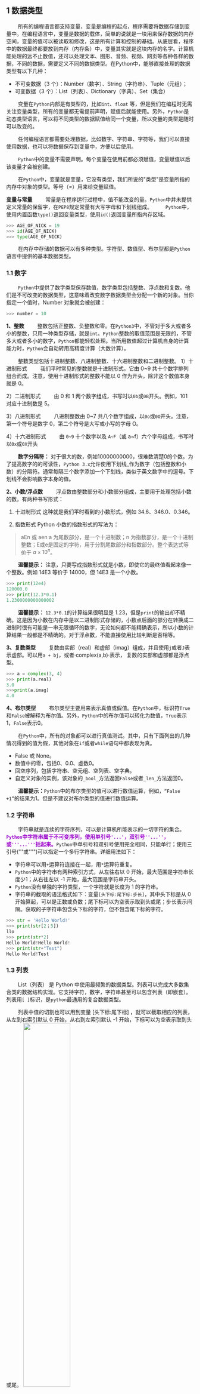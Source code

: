 ## 1 数据类型
&nbsp;&nbsp;&nbsp;&nbsp;&nbsp;&nbsp;&nbsp;&nbsp;所有的编程语言都支持变量，变量是编程的起点，程序需要将数据存储到变量中。在编程语言中，变量是数据的载体，简单的说就是一块用来保存数据的内存空间，变量的值可以被读取和修改，这是所有计算和控制的基础。从底层看，程序中的数据最终都要放到内存（内存条）中，变量其实就是这块内存的名字。计算机能处理的远不止数值，还可以处理文本、图形、音频、视频、网页等各种各样的数据，不同的数据，需要定义不同的数据类型。在Python中，能够直接处理的数据类型有以下几种：

- 不可变数据（3 个）：Number（数字）、String（字符串）、Tuple（元组）；
- 可变数据（3 个）：List（列表）、Dictionary（字典）、Set（集合）

&nbsp;&nbsp;&nbsp;&nbsp;&nbsp;&nbsp;&nbsp;&nbsp;变量在`Python`内部是有类型的，比如`int`、`float` 等，但是我们在编程时无需关注变量类型，所有的变量都无需提前声明，赋值后就能使用。另外，`Python`是动态类型语言，可以将不同类型的数据赋值给同一个变量，所以变量的类型是随时可以改变的。

&nbsp;&nbsp;&nbsp;&nbsp;&nbsp;&nbsp;&nbsp;&nbsp;任何编程语言都需要处理数据，比如数字、字符串、字符等，我们可以直接使用数据，也可以将数据保存到变量中，方便以后使用。

&nbsp;&nbsp;&nbsp;&nbsp;&nbsp;&nbsp;&nbsp;&nbsp;`Python`中的变量不需要声明。每个变量在使用前都必须赋值，变量赋值以后该变量才会被创建。

&nbsp;&nbsp;&nbsp;&nbsp;&nbsp;&nbsp;&nbsp;&nbsp;在`Python`中，变量就是变量，它没有类型，我们所说的"类型"是变量所指的内存中对象的类型。等号（=）用来给变量赋值。

**变量与常量**
&nbsp;&nbsp;&nbsp;&nbsp;&nbsp;&nbsp;&nbsp;&nbsp;常量是在程序运行过程中，值不能改变的量。`Python`中并未提供定义常量的保留字，在`PEP8`规定常量有大写字母和下划线组成。
&nbsp;&nbsp;&nbsp;&nbsp;&nbsp;&nbsp;&nbsp;&nbsp;`Python`中，使用内置函数`type()`返回变量类型，使用`id()`返回变量所指内存区域。
```python
>>> AGE_OF_NICK = 19
>>> id(AGE_OF_NICK)
>>> type(AGE_OF_NICK)
```

&nbsp;&nbsp;&nbsp;&nbsp;&nbsp;&nbsp;&nbsp;&nbsp;在内存中存储的数据可以有多种类型。字符型、数值型、布尔型都是`Python`语言中提供的基本数据类型。


### 1.1 数字
&nbsp;&nbsp;&nbsp;&nbsp;&nbsp;&nbsp;&nbsp;&nbsp;`Python`中提供了数字类型保存数值，数字类型包括整数、浮点数和复数。他们是不可改变的数据类型，这意味着改变数字数据类型会分配一个新的对象。当你指定一个值时，Number 对象就会被创建：
```python
>>> number = 10
```

**1、整数**
&nbsp;&nbsp;&nbsp;&nbsp;&nbsp;&nbsp;&nbsp;&nbsp;整数包括正整数、负整数和零。在`Python3`中，不管对于多大或者多小的整数，只用一种类型存储，就是`int`。`Python`整数的取值范围是无限的，不管多大或者多小的数字，`Python`都能轻松处理。当所用数值超过计算机自身的计算能力时，`Python`会自动转用高精度计算（大数计算）。

&nbsp;&nbsp;&nbsp;&nbsp;&nbsp;&nbsp;&nbsp;&nbsp;整数类型包括十进制整数、八进制整数、十六进制整数和二进制整数。
1）十进制形式
&nbsp;&nbsp;&nbsp;&nbsp;&nbsp;&nbsp;&nbsp;&nbsp;我们平时常见的整数就是十进制形式，它由 0~9 共十个数字排列组合而成。注意，使用十进制形式的整数不能以 0 作为开头，除非这个数值本身就是 0。

2）二进制形式
&nbsp;&nbsp;&nbsp;&nbsp;&nbsp;&nbsp;&nbsp;&nbsp;由 0 和 1 两个数字组成，书写时以`0b`或`0B`开头。例如，101 对应十进制数是 5。

3）八进制形式
&nbsp;&nbsp;&nbsp;&nbsp;&nbsp;&nbsp;&nbsp;&nbsp;八进制整数由 0~7 共八个数字组成，以`0o`或`0O`开头。注意，第一个符号是数字 0，第二个符号是大写或小写的字母 O。

4）十六进制形式
&nbsp;&nbsp;&nbsp;&nbsp;&nbsp;&nbsp;&nbsp;&nbsp;由 `0~9` 十个数字以及 `A~F`（或 a~f）六个字母组成，书写时以`0x`或`0X`开头

&nbsp;&nbsp;&nbsp;&nbsp;&nbsp;&nbsp;&nbsp;&nbsp;**数字分隔符：** 对于很大的数，例如10000000000，很难数清楚0的个数。为了提高数字的的可读性，`Python 3.x`允许使用下划线_作为数字（包括整数和小数）的分隔符。通常每隔三个数字添加一个下划线，类似于英文数字中的逗号。下划线不会影响数字本身的值。

**2、小数/浮点数**
&nbsp;&nbsp;&nbsp;&nbsp;&nbsp;&nbsp;&nbsp;&nbsp;浮点数由整数部分和小数部分组成，主要用于处理包括小数的数。有两种书写形式：
1) 十进制形式
这种就是我们平时看到的小数形式，例如 34.6、346.0、0.346。

2) 指数形式
Python 小数的指数形式的写法为：

> aEn 或 aen
a 为尾数部分，是一个十进制数；n 为指数部分，是一个十进制整数；E或e是固定的字符，用于分割尾数部分和指数部分。整个表达式等价于 $a\times 10^n$。

&nbsp;&nbsp;&nbsp;&nbsp;&nbsp;&nbsp;&nbsp;&nbsp;**温馨提示：** 注意，只要写成指数形式就是小数，即使它的最终值看起来像一个整数。例如 14E3 等价于 14000，但 14E3 是一个小数。
```python
>>> print(12e4)
120000.0
>>> print(12.3*0.1)
1.2300000000000002
```

&nbsp;&nbsp;&nbsp;&nbsp;&nbsp;&nbsp;&nbsp;&nbsp;**温馨提示：** `12.3*0.1`的计算结果很明显是 1.23，但是`print`的输出却不精确。这是因为小数在内存中是以二进制形式存储的，小数点后面的部分在转换成二进制时很有可能是一串无限循环的数字，无论如何都不能精确表示，所以小数的计算结果一般都是不精确的。对于浮点数，不能直接使用比较判断是否相等。

**3、复数类型**
&nbsp;&nbsp;&nbsp;&nbsp;&nbsp;&nbsp;&nbsp;&nbsp;复数由实部（real）和虚部（imag）组成，并且使用`j`或者`J`表示虚部。可以用`a + bj`，或者·complex(a,b)·表示， 复数的实部和虚部都是浮点型。

```python
>>> a = complex(3, 4)
>>> print(a.real)
3.0
>>>print(a.imag)
4.0
```

**4、布尔类型**
&nbsp;&nbsp;&nbsp;&nbsp;&nbsp;&nbsp;&nbsp;&nbsp;布尔类型主要用来表示真值或假值。在`Python`中，标识符`True`和`False`被解释为布尔值。另外，`Python`中的布尔值可以转化为数值，`True`表示1，`False`表示0。

&nbsp;&nbsp;&nbsp;&nbsp;&nbsp;&nbsp;&nbsp;&nbsp;在`Python`中，所有的对象都可以进行真值测试。其中，只有下面列出的几种情况得到的值为假，其他对象在`if`或者`while`语句中都表现为真。
- False 或 None。
- 数值中的零，包括0、0.0、虚数0。
- 回空序列，包括字符串、空元组、空列表、空字典。
- 自定义对象的实例，该对象的`_bool_`方法返回`False`或者`_len_`方法返回0。

&nbsp;&nbsp;&nbsp;&nbsp;&nbsp;&nbsp;&nbsp;&nbsp;**温馨提示：**`Python`中的布尔类型的值可以进行数值运算，例如，`“False +1”`的结果为1。但是不建议对布尔类型的值进行数值运算。

### 1.2 字符串
&nbsp;&nbsp;&nbsp;&nbsp;&nbsp;&nbsp;&nbsp;&nbsp;字符串就是连续的字符序列，可以是计算机所能表示的一切字符的集合。<font color=#9900CC><strong>`Python`中字符串属于不可变序列，使用单引号`'...'`，双引号`''...''`，或`'''...'''`括起来。</font></strong>`Python`中单引号和双引号使用完全相同，只能单行；使用三引号('''或""")可以指定一个多行字符串。详细用法如下：

- 字符串可以用`+`运算符连接在一起，用`*`运算符重复。
- `Python`中的字符串有两种索引方式，从左往右以 0 开始，最大范围是字符串长度少1；从右往左以 -1 开始，最大范围是字符串开头。
- `Python`没有单独的字符类型，一个字符就是长度为 1 的字符串。
- 字符串的截取的语法格式如下：变量`[头下标:尾下标:步长]`，其中头下标是从 0 开始算起，可以是正数或负数；尾下标可以为空表示取到头或尾；步长表示间隔。获取的子字符串包含头下标的字符，但不包含尾下标的字符。

```python
>>> str = 'Hello World!'
>>> print(str[2；5])
llo
>>> print(str*2)
Hello World!Hello World!
>>> print(str+"Test")
Hello World!Test
```

### 1.3 列表
&nbsp;&nbsp;&nbsp;&nbsp;&nbsp;&nbsp;&nbsp;&nbsp;List（列表） 是 Python 中使用最频繁的数据类型。列表可以完成大多数集合类的数据结构实现。它支持字符，数字，字符串甚至可以包含列表（即嵌套）。列表用`[ ]`标识，是`python`最通用的复合数据类型。

&nbsp;&nbsp;&nbsp;&nbsp;&nbsp;&nbsp;&nbsp;&nbsp;列表中值的切割也可以用到变量 [头下标:尾下标] ，就可以截取相应的列表，从左到右索引默认 0 开始，从右到左索引默认 -1 开始，下标可以为空表示取到头或尾。
<img src="https://img-blog.csdnimg.cn/9dd11abac9d84615b8f7d1e6aa5774e4.png?x-oss-process=image/watermark,type_d3F5LXplbmhlaQ,shadow_50,text_Q1NETiBA6ZW_6Lev5ryr5ryrMjAyMQ==,size_20,color_FFFFFF,t_70,g_se,x_16#pic_center" width=50%>

&nbsp;&nbsp;&nbsp;&nbsp;&nbsp;&nbsp;&nbsp;&nbsp;加号`+`是列表连接运算符，星号`*`是重复操作。如下实例：
```python
list = [ 'runoob', 786 , 2.23, 'john', 70.2 ]
tinylist = [123, 'john']
 
print list               # 输出完整列表
print list[0]            # 输出列表的第一个元素
print list[1:3]          # 输出第二个至第三个元素 
print list[2:]           # 输出从第三个开始至列表末尾的所有元素
print tinylist * 2       # 输出列表两次
print list + tinylist    # 打印组合的列表
```
输出结果：
> ['runoob', 786, 2.23, 'john', 70.2] 
> runoob 
> [786, 2.23] 
> [2.23, 'john', 70.2] 
> [123, 'john', 123, 'john'] 
> ['runoob', 786, 2.23, 'john', 70.2, 123, 'john']


### 1.4 元组
&nbsp;&nbsp;&nbsp;&nbsp;&nbsp;&nbsp;&nbsp;&nbsp;元组是另一个数据类型，类似于 List（列表）。元组用 () 标识。内部元素用逗号隔开。但是元组不能二次赋值，相当于只读列表。
```python
tuple = ( 'runoob', 786 , 2.23, 'john', 70.2 )
tinytuple = (123, 'john')
 
print tuple               # 输出完整元组
print tuple[0]            # 输出元组的第一个元素
print tuple[1:3]          # 输出第二个至第四个（不包含）的元素 
print tuple[2:]           # 输出从第三个开始至列表末尾的所有元素
print tinytuple * 2       # 输出元组两次
print tuple + tinytuple   # 打印组合的元组
```
输出结果：
> ('runoob', 786, 2.23, 'john', 70.2)
>  runoob 
>  (786, 2.23)
>   (2.23, 'john', 70.2) 
>   (123, 'john', 123, 'john') 
>   ('runoob', 786, 2.23, 'john', 70.2, 123, 'john')

&nbsp;&nbsp;&nbsp;&nbsp;&nbsp;&nbsp;&nbsp;&nbsp;**温馨提示：** 元组是不允许更新的，而列表是允许更新的。


### 1.5 集合
&nbsp;&nbsp;&nbsp;&nbsp;&nbsp;&nbsp;&nbsp;&nbsp;`Python`中的集合，和数学中的集合概念一样，用来保存不重复的元素，即集合中的元素都是唯一的，互不相同。从形式上看，和字典类似，`Python`集合会将所有元素放在一对大括号 {} 中，相邻元素之间用“,”分隔，如下所示：

> {element1, element2, ..., elementn}

&nbsp;&nbsp;&nbsp;&nbsp;&nbsp;&nbsp;&nbsp;&nbsp;从内容上看，同一集合中，只能存储不可变的数据类型，包括整形、浮点型、字符串、元组，无法存储列表、字典、集合这些可变的数据类型，否则 Python 解释器会抛出 TypeError 错误。

### 1.6 字典
&nbsp;&nbsp;&nbsp;&nbsp;&nbsp;&nbsp;&nbsp;&nbsp;字典(dictionary)是除列表以外`Python`之中最灵活的内置数据结构类型。列表是有序的对象集合，字典是无序的对象集合。两者之间的区别在于：字典当中的元素是通过键来存取的，而不是通过偏移存取。字典用"{ }"标识。字典由索引(key)和它对应的值`value`组成。

```python
dict = {}
dict['one'] = "This is one"
dict[2] = "This is two"

tinydict = {'name': 'runoob','code':6734, 'dept': 'sales'}
 
print dict['one']          # 输出键为'one' 的值
print dict[2]              # 输出键为 2 的值
print tinydict             # 输出完整的字典
print tinydict.keys()      # 输出所有键
print tinydict.values()    # 输出所有值
```
输出结果为：

> This is one 
> This is two 
> {'dept': 'sales', 'code': 6734, 'name': 'runoob'} 
> ['dept', 'code', 'name'] 
> ['sales', 6734, 'runoob']


**小结**

* 不可变数据（3 个）：Number（数字）、String（字符串）、Tuple（元组）；
* 可变数据（3 个）：List（列表）、Dictionary（字典）、Set（集合）。

___

## 2 运算符
&nbsp;&nbsp;&nbsp;&nbsp;&nbsp;&nbsp;&nbsp;&nbsp;运算符将各种类型的数据连接在一起形成表达式。Python 的运算符丰富但不混乱，比如 Python 支持自增和自减运算符，但是它只支持一种形式，就是前自增和前自减，而取消了后自增和后自减，避免了给程序员造成混乱。

&nbsp;&nbsp;&nbsp;&nbsp;&nbsp;&nbsp;&nbsp;&nbsp;`Python`的运算符包括算术运算符、赋值运算符、比较运算符、逻辑运算符和位运算符。使用运算符将不同类型数据按照一定规则连接在一起的式子称为表达式。

### 2.1 转义字符
| 转义字符 | 描述 |
|--|--|
| \n | 换行符，将光标位置移到下一行开头 |
| \r |回车符，将光标位置移到本行开头  |
| \t | 水平制表符，也即 Tab 键，一般相当于四个空格 |
| \a | 蜂鸣器响铃 |
| \b | 退格（Backspace），将光标位置移到前一列 |
|\0|空|
|\f|换页|
| \\ |  反斜线|
| \’ | 单引号 |
| \” | 双引号 |
| \ | 	在字符串行尾的续行符，即一行未完，转到下一行继续写 |

&nbsp;&nbsp;&nbsp;&nbsp;&nbsp;&nbsp;&nbsp;&nbsp;**温馨提示：** 反斜杠可以用来转义，使用`r`可以让反斜杠不发生转义。 如`r"this is a line with \n"`则`\n`会显示，并不是换行。

### 2.2 数据类型转换
<table class="reference">
<tbody><tr><th>函数</th><th>描述</th></tr>
<tr valign="top">
<td>
<p><a href="https://www.runoob.com/python/python-func-int.html" target="_blank" rel="noopener noreferrer">int(x [,base])</a></p>
</td>
<td>
<p>将x转换为一个整数</p>
</td>
</tr>
<tr valign="top">
<td>
<p><a href="https://www.runoob.com/python/python-func-float.html" target="_blank" rel="noopener noreferrer">float(x)</a></p>
</td>
<td>
<p>将x转换到一个浮点数</p>
</td>
</tr>
<tr valign="top">
<td>
<p><a href="https://www.runoob.com/python/python-func-complex.html" target="_blank" rel="noopener noreferrer">complex(real [,imag])</a></p>
</td>
<td>
<p>创建一个复数</p>
</td>
</tr>
<tr valign="top">
<td>
<p><a href="https://www.runoob.com/python/python-func-str.html" target="_blank" rel="noopener noreferrer">str(x)</a></p>
</td>
<td>
<p>将对象 x 转换为字符串</p>
</td>
</tr>
<tr valign="top">
<td>
<p><a href="https://www.runoob.com/python/python-func-repr.html" target="_blank" rel="noopener noreferrer">repr(x)</a></p>
</td>
<td>
<p>将对象 x 转换为表达式字符串</p>
</td>
</tr>
<tr valign="top">
<td>
<p><a href="https://www.runoob.com/python/python-func-eval.html" target="_blank" rel="noopener noreferrer">eval(str)</a></p>
</td>
<td>
<p>用来计算在字符串中的有效Python表达式,并返回一个对象</p>
</td>
</tr>
<tr valign="top">
<td>
<p><a href="att-tuple-tuple.html" target="_blank" rel="noopener noreferrer">tuple(s)</a></p>
</td>
<td>
<p>将序列 s 转换为一个元组</p>
</td>
</tr>
<tr valign="top">
<td>
<p><a href="att-list-list.html" target="_blank" rel="noopener noreferrer">list(s)</a></p>
</td>
<td>
<p>将序列 s 转换为一个列表</p>
</td>
</tr>
<tr valign="top">
<td>
<p><a href="https://www.runoob.com/python/python-func-set.html" target="_blank" rel="noopener noreferrer">set(s)</a></p>
</td>
<td>
<p>转换为可变集合</p>
</td>
</tr>
<tr valign="top">
<td>
<p><a href="https://www.runoob.com/python/python-func-dict.html" target="_blank" rel="noopener noreferrer">dict(d)</a></p>
</td>
<td>
<p>创建一个字典。d 必须是一个序列 (key,value)元组。</p>
</td>
</tr>
<tr valign="top">
<td>
<p><a href="https://www.runoob.com/python/python-func-frozenset.html" target="_blank" rel="noopener noreferrer">frozenset(s)</a></p>
</td>
<td>
<p>转换为不可变集合</p>
</td>
</tr>
<tr valign="top">
<td>
<p><a href="https://www.runoob.com/python/python-func-chr.html" target="_blank" rel="noopener noreferrer">chr(x)</a></p>
</td>
<td>
<p>  将一个整数转换为一个字符</p>
</td>
</tr>
<tr valign="top">
<td>
<p><a href="https://www.runoob.com/python/python-func-unichr.html" target="_blank" rel="noopener noreferrer">unichr(x)</a></p>
</td>
<td>
<p>将一个整数转换为Unicode字符</p>
</td>
</tr>
<tr valign="top">
<td>
<p><a href="https://www.runoob.com/python/python-func-ord.html" target="_blank" rel="noopener noreferrer">ord(x)</a></p>
</td>
<td>
<p> 将一个字符转换为它的整数值</p>
</td>
</tr>
<tr valign="top">
<td>
<p><a href="https://www.runoob.com/python/python-func-hex.html" target="_blank" rel="noopener noreferrer">hex(x)</a></p>
</td>
<td>
<p>  将一个整数转换为一个十六进制字符串</p>
</td>
</tr>
<tr valign="top">
<td>
<p><a href="https://www.runoob.com/python/python-func-oct.html" target="_blank" rel="noopener noreferrer">oct(x)</a></p>
</td>
<td>
<p> 将一个整数转换为一个八进制字符串</p>
</td>
</tr>
</tbody></table>



### 2.3 算术运算符
&nbsp;&nbsp;&nbsp;&nbsp;&nbsp;&nbsp;&nbsp;&nbsp;这里以 $a=10, b=20$ 为例
<table class="reference">
<tbody><tr>
<th>运算符</th><th>描述</th><th>实例</th>
</tr>
<tr>
<td>+</td><td>加 - 两个对象相加</td><td> a + b 输出结果 30</td>
</tr>
<tr>
<td>-</td><td>减 - 得到负数或是一个数减去另一个数</td><td> a - b 输出结果 -10</td>
</tr>
<tr>
<td>*</td><td>乘 - 两个数相乘或是返回一个被重复若干次的字符串</td><td> a * b 输出结果 200</td>
</tr>
<tr>
<td>/</td><td>除 - x除以y</td><td> b / a 输出结果 2</td>
</tr>
<tr>
<td>%</td><td>取模 - 返回除法的余数</td><td> b % a 输出结果 0</td>
</tr>
<tr>
<td>**</td><td>幂 - 返回x的y次幂</td><td> a**b 为10的20次方， 输出结果 100000000000000000000</td>
</tr>
<tr>
<td>//</td><td>取整除 - 返回商的整数部分（<strong>向下取整</strong>）</td><td> 
<pre class="prettyprint prettyprinted" style=""><span class="pun">&gt;&gt;&gt;</span><span class="pln"> </span><span class="lit">9</span><span class="com">//2</span><span class="pln">
</span><span class="lit">4</span><span class="pln">
</span><span class="pun">&gt;&gt;&gt;</span><span class="pln"> </span><span class="pun">-</span><span class="lit">9</span><span class="com">//2</span><span class="pln">
</span><span class="pun">-</span><span class="lit">5</span></pre></td>
</tr>
</tbody></table>

1、/ 和 // 除法运算符
&nbsp;&nbsp;&nbsp;&nbsp;&nbsp;&nbsp;&nbsp;&nbsp;`Python`支持`/`和`//`两个除法运算符，但它们之间是有区别的：
- `/`表示普通除法，使用它计算出来的结果和数学中的计算结果相同。
- `//`表示整除，只保留结果的整数部分，舍弃小数部分；注意是直接丢掉小数部分，而不是四舍五入。

```python
>>> print(20/4)
5.0
>>> print(20//4)
5
>>> print(20.4/4)
5.0
```
**温馨提示：**
- `/`的计算结果总是小数，不管是否能除尽，也不管参与运算的是整数还是小数。当有小数参与运算时，`//`结果才是小数，否则就是整数。
- 需要注意的是，除数始终不能为 0，除以 0 是没有意义的，这将导致`ZeroDivisionError`错误。在某些编程语言中，除以 0 的结果是无穷大（包括正无穷大和负无穷大）。
2、% 求余运算符
&nbsp;&nbsp;&nbsp;&nbsp;&nbsp;&nbsp;&nbsp;&nbsp;`%`运算符用来求得两个数相除的余数，包括整数和小数。`Python`使用第一个数字除以第二个数字，得到一个整数的商，剩下的值就是余数。对于小数，求余的结果一般也是小数。

```python
>>> print("7.7%2.2 =", 7.7%2.2)
7.7%2.2 = 1.0999999999999996
>>> print("-7.7%2.2 =", -7.7%2.2)
-7.7%2.2 = 1.1000000000000005
>>> print("7.7%-2.2 =", 7.7%-2.2)
7.7%-2.2 = -1.1000000000000005
>>> print("-7.7%-2.2 =", -7.7%-2.2)
-7.7%-2.2 = -1.0999999999999996
```
&nbsp;&nbsp;&nbsp;&nbsp;&nbsp;&nbsp;&nbsp;&nbsp;从运行结果可以发现两点：
- 只有当第二个数字是负数时，求余的结果才是负数。换句话说，求余结果的正负和第一个数字没有关系，只由第二个数字决定。
- `%`两边的数字都是整数时，求余的结果也是整数；但是只要有一个数字是小数，求余的结果就是小数。

### 2.4 赋值运算符
|运算符| 描述 |	示例|
|--|--|--|
| = | 简单的赋值运算符 |	c = a + b 将 a + b 的运算结果赋值为 c |
| += | 加法赋值运算符 |	c += a 等效于 c = c + a |
| -= | 减法赋值运算符  |	c -= a 等效于 c = c - a |
| *= | 乘法赋值运算符 |	c *= a 等效于 c = c * a |
| /= | 除法赋值运算符 |		c /= a 等效于 c = c / a |
| %= |  取模赋值运算符|	c %= a 等效于 c = c % a |
| **= | 幂赋值运算符 |		c **= a 等效于 c = c ** a |
| //= | 取整除赋值运算符 |	c //= a 等效于 c = c // a |
| := | 	海象运算符，可在表达式内部为变量赋值 |	b = [(a:=0)+1, a-1, a*1, a/1] |
&nbsp;&nbsp;&nbsp;&nbsp;&nbsp;&nbsp;&nbsp;&nbsp;**温馨提示：** 海象运算符是`Python3.8`版本新增运算符。
### 2.5 比较运算符
&nbsp;&nbsp;&nbsp;&nbsp;&nbsp;&nbsp;&nbsp;&nbsp;比较运算符，也称关系运算符，用于对常量、变量或表达式的结果进行大小比较。如果这种比较是成立的，则返回 True（真），反之则返回 False（假）。

| 运算符 | 描述 |
|--|--|
| == | 等于——比较对象是否相等，返回True/False |
|  != | 不等于——比较两个对象是否相等，返回True/False  |
|  > |  大于——判断x是否大于y，返回True/False |
|  < |  小于——判断x是否小于y，返回True/False |
| >=  | 大于等于——判断x是否大于等于y，返回True/False |
|  <= | 小于等于——判断x是否小于等于y，返回True/False  |

&nbsp;&nbsp;&nbsp;&nbsp;&nbsp;&nbsp;&nbsp;&nbsp;补充：在`Python`中，当需要判断一个变量是否介于两个值之间时，可以采用“值1<变量<值2"的形式，例如“0<a<100”。


### 2.6 逻辑运算符
|逻辑运算符| 描述 |
|--|--|
| and | 逻辑与运算，a and b，如果a为False，返回a的计算值，否则返回b的计算值|
| or | 逻辑或运算，a or b，如果a是True，则返回a的计算值，否则返回b的计算值 |
| not | 逻辑非运算，not a，如果a为 True，返回 False，反之，则返回True |
&nbsp;&nbsp;&nbsp;&nbsp;&nbsp;&nbsp;&nbsp;&nbsp;对于`and`运算符，两边的值都为真时最终结果才为真，但是只要其中有一个值为假，那么最终结果就是假，所以 `Python`按照下面的规则执行`and`运算：
- 如果左边表达式的值为假，那么就不用计算右边表达式的值了，因为不管右边表达式的值是什么，都不会影响最终结果，最终结果都是假，此时`and`会把左边表达式的值作为最终结果。
- 如果左边表达式的值为真，那么最终值是不能确定的，`and`会继续计算右边表达式的值，并将右边表达式的值作为最终结果。

&nbsp;&nbsp;&nbsp;&nbsp;&nbsp;&nbsp;&nbsp;&nbsp;对于`or`运算符，情况是类似的，两边的值都为假时最终结果才为假，只要其中有一个值为真，那么最终结果就是真，所以`Python`按照下面的规则执行`or`运算：
- 如果左边表达式的值为真，那么就不用计算右边表达式的值了，因为不管右边表达式的值是什么，都不会影响最终结果，最终结果都是真，此时`or`会把左边表达式的值作为最终结果。
- 如果左边表达式的值为假，那么最终值是不能确定的，`or`会继续计算右边表达式的值，并将右边表达式的值作为最终结果。

```python
>>> print(1 and 2)
2
>>> print(1 and 0)
0
>>> print("" or "Python")
Pyhton
>>> print(18.5 or "Python")
18.5
```
&nbsp;&nbsp;&nbsp;&nbsp;&nbsp;&nbsp;&nbsp;&nbsp;**温馨提示：** 在`Python`中，`and`和`or`不一定会计算右边表达式的值，有时候只计算左边表达式的值就能得到最终结果。另外，`and`和`or`运算符会将其中一个表达式的值作为最终结果，而不是将`True`或者`False`作为最终结果。

### 2.7 位运算符
&nbsp;&nbsp;&nbsp;&nbsp;&nbsp;&nbsp;&nbsp;&nbsp;位运算符把数字看作二进制进行计算。Python中的按位运算法则如下：下表中变量 a 为 60，b 为 13，二进制格式如下：

```python
>>> a = 0011 1100
>>> b = 0000 1101
```

<table class="reference">
<tbody><tr>
<th>运算符</th><th>描述</th><th>实例</th>
</tr>
<tr>
<td>&amp;</td><td>按位与运算符：参与运算的两个值,如果两个相应位都为1,则该位的结果为1,否则为0</td><td> (a &amp; b) 输出结果 12 ，二进制解释： 0000 1100</td>
</tr>
<tr>
<td>|</td><td> 按位或运算符：只要对应的二个二进位有一个为1时，结果位就为1。</td><td> (a | b) 输出结果 61 ，二进制解释： 0011 1101</td>
</tr>
<tr>
<td>^</td><td>按位异或运算符：当两对应的二进位相异时，结果为1 </td><td> (a ^ b) 输出结果 49 ，二进制解释： 0011 0001</td>
</tr>
<tr>
<td>~</td><td> 按位取反运算符：对数据的每个二进制位取反,即把1变为0,把0变为1 。<span class="marked">~x</span> 类似于 <span class="marked">-x-1</span></td><td> (~a ) 输出结果 -61 ，二进制解释： 1100 0011，在一个有符号二进制数的补码形式。</td>
</tr>
<tr>
<td>&lt;&lt;</td><td>左移动运算符：运算数的各二进位全部左移若干位，由 <span class="marked">&lt;&lt;</span> 右边的数字指定了移动的位数，高位丢弃，低位补0。</td><td> a &lt;&lt; 2 输出结果 240 ，二进制解释： 1111 0000</td>
</tr>
<tr>
<td>&gt;&gt;</td><td>右移动运算符：把"&gt;&gt;"左边的运算数的各二进位全部右移若干位，<span class="marked">&gt;&gt;</span> 右边的数字指定了移动的位数 </td><td> a &gt;&gt; 2 输出结果 15 ，二进制解释： 0000 1111</td>
</tr>
</tbody></table>

&nbsp;&nbsp;&nbsp;&nbsp;&nbsp;&nbsp;&nbsp;&nbsp;**温馨提示：** 由于移位运算的速度很快，在程序中遇到表达式乘以或除以2的n次幂的情况时，一般采用移位运算来代替。


### 2.8 其他运算符
**1、成员运算符**

|运算符| 描述 |
|--|--|
| in | 如果在指定的序列中找到值返回 True，否则返回 False |
| not in |  如果在指定的序列中没有找到值返回 True，否则返回 False|

**2、身份运算符**

|运算符| 描述 |
|--|--|
| is | 判断两个标识符是不是引用自一个对象，返回True/False |
| is not | 判断两个标识符是不是引用自不同对象，返回True/False |

> &nbsp;&nbsp;&nbsp;&nbsp;&nbsp;&nbsp;&nbsp;&nbsp;`is`判断两个对象是否相同，就是判断两个对象的内存地址。如果内存地址相同，说明两个对象使用的是同一块内存，当然就是同一个对象了。 `==`用于判断引用变量的值是否相等。

### 2.9 运算符优先级
&nbsp;&nbsp;&nbsp;&nbsp;&nbsp;&nbsp;&nbsp;&nbsp;优先级高的优先计算，优先级一样的从左往右依次计算(此为3.8官方文档数据)
<table><thead><tr><th>优先级</th><th>运算符</th><th>描述</th></tr></thead><tbody><tr><td>1</td><td>(experession,…)，[expression,…]，{key:datum,…}，{expression,…}</td><td>绑定或元组显示,列表显示,字典显示,设置显示</td></tr><tr><td>2</td><td>x[index]，x[index:index]，f(arguments…)，x.attribute</td><td>抽取（下标）切片（寻址段）调用（函数调用），属性引用</td></tr><tr><td>3</td><td>await x</td><td>await表达式</td></tr><tr><td>4</td><td>**</td><td>乘方</td></tr><tr><td>5</td><td>+x，-x，~x</td><td>正，负，按位非 NOT</td></tr><tr><td>6</td><td>*，/，%,//,@</td><td>乘法、除法、取余、整除、矩阵乘</td></tr><tr><td>7</td><td>+,-</td><td>加法与减法</td></tr><tr><td>8</td><td>&lt;&lt;,&gt;&gt;</td><td>移位</td></tr><tr><td>9</td><td>&amp;</td><td>按位与AND</td></tr><tr><td>10</td><td>^</td><td>按位异或XOR</td></tr><tr><td>11</td><td>|</td><td>按位或OR</td></tr><tr><td>12</td><td>&lt;，&lt;=，&gt;，&gt;=，!=，==，in，not in，is，is not</td><td>比较运算，包括成员检测和标识号检测</td></tr><tr><td>13</td><td>not x</td><td>布尔逻辑“非” NOT</td></tr><tr><td>14</td><td>and</td><td>布尔逻辑“与” AND</td></tr><tr><td>15</td><td>or</td><td>布尔逻辑“或” OR</td></tr><tr><td>16</td><td>if–else</td><td>条件表达式</td></tr><tr><td>17</td><td>lambda</td><td>Lambda表达式</td></tr><tr><td>18</td><td>:=</td><td>海象运算符</td></tr></tbody></table>

&nbsp;&nbsp;&nbsp;&nbsp;&nbsp;&nbsp;&nbsp;&nbsp;**温馨提示：** 虽然`Python`运算符存在优先级的关系，但不推荐过度依赖运算符的优先级，这会导致程序的可读性降低。因此，建议编程时：
- 不要把一个表达式写得过于复杂，如果一个表达式过于复杂，可以尝试把它拆分来书写。
- 不要过多地依赖运算符的优先级来控制表达式的执行顺序，这样可读性太差，应尽量使用`( )`来控制表达式的执行顺序。

> 以上内容仅作为自己学习使用，主要整理自以下Python教程网站：
> - C语言中文网Python教程：[http://c.biancheng.net/python/variable/](http://c.biancheng.net/python/variable/)
> - 菜鸟教程：[https://www.runoob.com/python/python-variable-types.html](https://www.runoob.com/python/python-variable-types.html)
> - 廖雪峰Python教程：[https://www.liaoxuefeng.com/wiki/1016959663602400/1017063413904832](https://www.liaoxuefeng.com/wiki/1016959663602400/1017063413904832)
